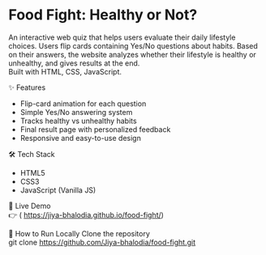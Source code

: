 # Food Fight: Healthy or Not?

An interactive web quiz that helps users evaluate their daily lifestyle choices. Users flip cards containing Yes/No questions about habits. Based on their answers, the website analyzes whether their lifestyle is healthy or unhealthy, and gives results at the end.  
Built with HTML, CSS, JavaScript.

✨ Features
- Flip-card animation for each question  
- Simple Yes/No answering system  
- Tracks healthy vs unhealthy habits  
- Final result page with personalized feedback  
- Responsive and easy-to-use design  

🛠️ Tech Stack
- HTML5  
- CSS3  
- JavaScript (Vanilla JS)  

🚀 Live Demo  
👉 ( https://jiya-bhalodia.github.io/food-fight/)

🚀 How to Run Locally
   Clone the repository  
   git clone https://github.com/Jiya-bhalodia/food-fight.git
